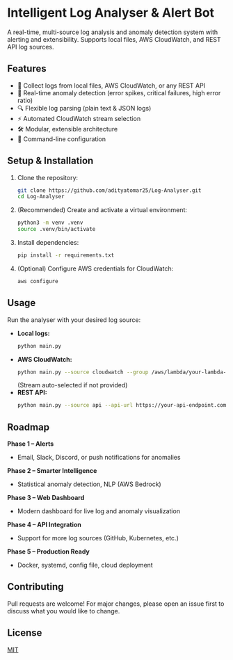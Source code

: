 # Intelligent Log Analyser & Alert Bot

A real-time, multi-source log analysis and anomaly detection system with alerting and extensibility. Supports local files, AWS CloudWatch, and REST API log sources.

## Features
- 📂 Collect logs from local files, AWS CloudWatch, or any REST API
- 🧠 Real-time anomaly detection (error spikes, critical failures, high error ratio)
- 🔍 Flexible log parsing (plain text & JSON logs)
- ⚡ Automated CloudWatch stream selection
- 🛠️ Modular, extensible architecture
- 📝 Command-line configuration

## Setup & Installation
1. Clone the repository:
   ```sh
   git clone https://github.com/adityatomar25/Log-Analyser.git
   cd Log-Analyser
   ```
2. (Recommended) Create and activate a virtual environment:
   ```sh
   python3 -m venv .venv
   source .venv/bin/activate
   ```
3. Install dependencies:
   ```sh
   pip install -r requirements.txt
   ```
4. (Optional) Configure AWS credentials for CloudWatch:
   ```sh
   aws configure
   ```

## Usage
Run the analyser with your desired log source:

- **Local logs:**
  ```sh
  python main.py
  ```
- **AWS CloudWatch:**
  ```sh
  python main.py --source cloudwatch --group /aws/lambda/your-lambda-name --region ap-south-1
  ```
  (Stream auto-selected if not provided)
- **REST API:**
  ```sh
  python main.py --source api --api-url https://your-api-endpoint.com/logs
  ```

## Roadmap
**Phase 1 – Alerts**
- Email, Slack, Discord, or push notifications for anomalies

**Phase 2 – Smarter Intelligence**
- Statistical anomaly detection, NLP (AWS Bedrock)

**Phase 3 – Web Dashboard**
- Modern dashboard for live log and anomaly visualization

**Phase 4 – API Integration**
- Support for more log sources (GitHub, Kubernetes, etc.)

**Phase 5 – Production Ready**
- Docker, systemd, config file, cloud deployment

## Contributing
Pull requests are welcome! For major changes, please open an issue first to discuss what you would like to change.

## License
[MIT](LICENSE)
